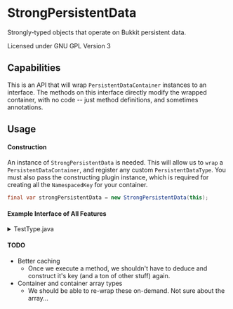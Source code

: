 # StrongPersistentData
Strongly-typed objects that operate on Bukkit persistent data.

Licensed under GNU GPL Version 3

## Capabilities
This is an API that will wrap `PersistentDataContainer` instances to an interface.
The methods on this interface directly modify the wrapped container, with no code
-- just method definitions, and sometimes annotations.

## Usage

#### Construction
An instance of `StrongPersistentData` is needed. This will allow us to
`wrap` a `PersistentDataContainer`, and register any custom `PersistentDataType`.
You must also pass the constructing plugin instance, which is required for
creating all the `NamespacedKey` for your container.

```java
final var strongPersistentData = new StrongPersistentData(this);
```

#### Example Interface of All Features
<details>
  <summary>TestType.java</summary>

```java
package xyz.jame.strongpersistentdata;

import org.bukkit.Location;

import java.util.Optional;
import java.util.OptionalInt;

public interface TestType
{
    // This is a getter. It has a non-void return value, and zero parameters.
    // This will correspond to the key "myplugin:cool"
    String cool();

    // This is a setter. It has a void return value, and one parameter.
    // This will correspond to the key "myplugin:cool"
    void cool(String value);

    // This is a getter with a longer, Java standard (camel case) method name.
    // A NamespacedKey cannot having capitalized characters, and the standard is snake case.
    // This will correspond to the key "myplugin:convert_my_camels_to_snakes"
    String convertMyCamelsToSnakes();

    // This is a setter with a longer, Java standard (camel case) method name.
    // A NamespacedKey cannot having capitalized characters, and the standard is snake case.
    // This will correspond to the key "myplugin:convert_my_camels_to_snakes"
    void convertMyCamelsToSnakes(String value);

    // This is a getter with a primitive return value.
    // Attempting to call this while it does not exist on the container will explicitly throw an exception.
    // A has method must be used to ensure this type exists.
    // A better solution would be to use an optional type, or a primitive wrapper (which is nullable)
    // This will correspond to the key "myplugin:health"
    int health();

    // This is a setter with a primitive parameter.
    // It would not be possible to pass null to the corresponding primitive data type,
    // so you would have to use a primitive wrapper instead.
    // This will correspond to the key "myplugin:health"
    void health(int value);

    // This is a has method. It starts with "has", has a primitive boolean return value, and zero parameters.
    // This will check the existence of the key, returning true if it exists, and false otherwise.
    // A has method _MUST_ be annotated with @ExplicitType.
    // This will correspond to the key "myplugin:health"
    @ExplicitType(int.class)
    boolean hasHealth();

    // This is a specialized Optional getter.
    // Such specialized getters exists for OptionalInt, OptionalLong, and OptionalDouble.
    // If the key does not exist on the container, the return value will be the empty. Otherwise, it will contain the
    // value.
    // This will correspond to the key "myplugin:better_health"
    OptionalInt betterHealth();

    // This is a setter with a primitive parameter.
    // There is no different between this and the above health getter.
    // This will correspond to the key "myplugin:better_health"
    void betterHealth(int value);

    // This is a remover. It starts with "remove", has a void return type, and zero parameters.
    // This will remove the key from the container.
    // This will correspond to the key "myplugin:better_health"
    void removeBetterHealth();

    // This is a getter, with a custom type.
    // The type must have been already registered with StrongPersistentData#registerPersistentDataType
    // This will correspond to the key "myplugin:destination"
    Location destination();

    // This is a setter, with a custom type.
    // The type must have been already registered with StrongPersistentData#registerPersistentDataType
    // This will correspond to the key "myplugin:destination"
    void destination(Location value);

    // This is an Optional getter, with a custom type.
    // The type must have been already registered with StrongPersistentData#registerPersistentDataType
    // If the key does not exist on the container, the return value will be the empty. Otherwise, it will return
    // an Optional containing the value.
    // Because of type-erasure in Java, there _MUST_ also be a setter to use this getter.
    // This will correspond to the key "myplugin:spawn"
    Optional<Location> spawn();

    // This is a setter.
    // There is no different between this and the above cool setter.
    // This will correspond to the key "myplugin:spawn"
    void spawn(Location value);

    // This is an Optional getter, without a setter.
    // In cases where you do not want a setter, but still use an Optional getter, you must annotate with @ExplicitType
    // This will correspond to the key "myplugin:no_setter"
    @ExplicitType(String.class)
    Optional<String> noSetter();

    // This is a getter, with an explicit name.
    // Instead of deducing the key name from the method name, it will instead use what is provided by the @ExplicitName
    // annotation.
    // This will correspond to the key "myplugin:my_name_does_not_suck", instead of "myplugin:my_name_sucks"
    @ExplicitName("my_name_does_not_suck")
    String myNameSucks();

    // This is a setter, with an explicit name.
    // Instead of deducing the key name from the method name, it will instead use what is provided by the @ExplicitName
    // annotation.
    // This will correspond to the key "myplugin:my_name_does_not_suck", instead of "myplugin:my_name_sucks"
    @ExplicitName("my_name_does_not_suck")
    void myNameSucks(String value);

    // This is a getter.
    // There is no different between this and the above cool getter.
    // This will correspond to the key "myplugin:player_owner"
    String playerOwner();

    // This is a setter, with a custom null action.
    // This setter is annotated with @NullAction.
    // If NullAction.Rule.Remove is specified, passing null to this setter will remove the key from the
    // container, instead of passing null as the value to a PersistentDataType
    // This will correspond to the key "myplugin:player_owner"
    @NullAction(NullAction.Rule.Remove)
    void playerOwner(String value);
}
```
</details>

#### TODO
* Better caching
  * Once we execute a method, we shouldn't have to deduce and construct it's key
  (and a ton of other stuff) again.
* Container and container array types
  * We should be able to re-wrap these on-demand. Not sure about the array...
